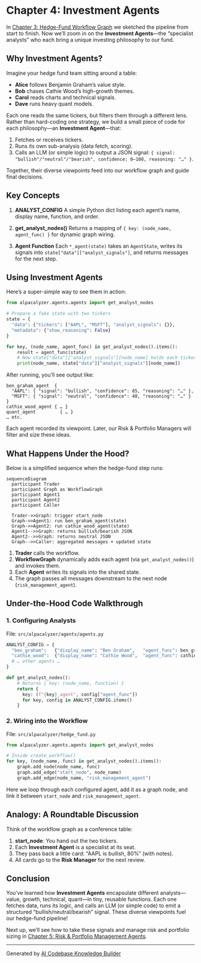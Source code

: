 # Chapter 4: Investment Agents

In [Chapter 3: Hedge-Fund Workflow Graph](03_hedge_fund_workflow_graph_.md) we sketched the pipeline from start to finish. Now we’ll zoom in on the **Investment Agents**—the “specialist analysts” who each bring a unique investing philosophy to our fund.

## Why Investment Agents?

Imagine your hedge fund team sitting around a table:

- **Alice** follows Benjamin Graham’s value style.
- **Bob** chases Cathie Wood’s high-growth themes.
- **Carol** reads charts and technical signals.
- **Dave** runs heavy quant models.

Each one reads the same tickers, but filters them through a different lens. Rather than hard-coding one strategy, we build a small piece of code for each philosophy—an **Investment Agent**—that:

1. Fetches or receives tickers.
2. Runs its own sub-analysis (data fetch, scoring).
3. Calls an LLM (or simple logic) to output a JSON signal:
   `{ signal: "bullish"/"neutral"/"bearish", confidence: 0–100, reasoning: "…" }`.

Together, their diverse viewpoints feed into our workflow graph and guide final decisions.

## Key Concepts

1. **ANALYST_CONFIG**
   A simple Python dict listing each agent’s name, display name, function, and order.

2. **get_analyst_nodes()**
   Returns a mapping of `{ key: (node_name, agent_func) }` for dynamic graph wiring.

3. **Agent Function**
   Each `*_agent(state)` takes an `AgentState`, writes its signals into `state["data"]["analyst_signals"]`, and returns messages for the next step.

## Using Investment Agents

Here’s a super-simple way to see them in action:

```python
from alpacalyzer.agents.agents import get_analyst_nodes

# Prepare a fake state with two tickers
state = {
  "data": {"tickers": ["AAPL", "MSFT"], "analyst_signals": {}},
  "metadata": {"show_reasoning": False}
}

for key, (node_name, agent_func) in get_analyst_nodes().items():
    result = agent_func(state)
    # Now state["data"]["analyst_signals"][node_name] holds each ticker's signal
    print(node_name, state["data"]["analyst_signals"][node_name])
```

After running, you’ll see output like:

```
ben_graham_agent  {
  "AAPL": { "signal": "bullish", "confidence": 85, "reasoning": "…" },
  "MSFT": { "signal": "neutral", "confidence": 40, "reasoning": "…" }
}
cathie_wood_agent { … }
quant_agent         { … }
… etc.
```

Each agent recorded its viewpoint. Later, our Risk & Portfolio Managers will filter and size these ideas.

## What Happens Under the Hood?

Below is a simplified sequence when the hedge-fund step runs:

```mermaid
sequenceDiagram
  participant Trader
  participant Graph as WorkflowGraph
  participant Agent1
  participant Agent2
  participant Caller

  Trader->>Graph: trigger start_node
  Graph->>Agent1: run ben_graham_agent(state)
  Graph->>Agent2: run cathie_wood_agent(state)
  Agent1-->>Graph: returns bullish/bearish JSON
  Agent2-->>Graph: returns neutral JSON
  Graph-->>Caller: aggregated messages + updated state
```

1. **Trader** calls the workflow.
2. **WorkflowGraph** dynamically adds each agent (via `get_analyst_nodes()`) and invokes them.
3. Each **Agent** writes its signals into the shared state.
4. The graph passes all messages downstream to the next node (`risk_management_agent`).

## Under-the-Hood Code Walkthrough

### 1. Configuring Analysts

File: `src/alpacalyzer/agents/agents.py`

```python
ANALYST_CONFIG = {
  "ben_graham":   {"display_name": "Ben Graham",   "agent_func": ben_graham_agent,   "order": 3},
  "cathie_wood":  {"display_name": "Cathie Wood",  "agent_func": cathie_wood_agent,  "order": 5},
  # … other agents …
}

def get_analyst_nodes():
    # Returns { key: (node_name, function) }
    return {
      key: (f"{key}_agent", config["agent_func"])
      for key, config in ANALYST_CONFIG.items()
    }
```

### 2. Wiring into the Workflow

File: `src/alpacalyzer/hedge_fund.py`

```python
from alpacalyzer.agents.agents import get_analyst_nodes

# Inside create_workflow()
for key, (node_name, func) in get_analyst_nodes().items():
    graph.add_node(node_name, func)
    graph.add_edge("start_node", node_name)
    graph.add_edge(node_name, "risk_management_agent")
```

Here we loop through each configured agent, add it as a graph node, and link it between `start_node` and `risk_management_agent`.

## Analogy: A Roundtable Discussion

Think of the workflow graph as a conference table:

1. **start_node**: You hand out the two tickers.
2. Each **Investment Agent** is a specialist at its seat.
3. They pass back a little card: “AAPL is bullish, 80%” (with notes).
4. All cards go to the **Risk Manager** for the next review.

## Conclusion

You’ve learned how **Investment Agents** encapsulate different analysts—value, growth, technical, quant—in tiny, reusable functions. Each one fetches data, runs its logic, and calls an LLM (or simple code) to emit a structured “bullish/neutral/bearish” signal. These diverse viewpoints fuel our hedge-fund pipeline!

Next up, we’ll see how to take these signals and manage risk and portfolio sizing in [Chapter 5: Risk & Portfolio Management Agents](05_risk___portfolio_management_agents_.md).

---

Generated by [AI Codebase Knowledge Builder](https://github.com/The-Pocket/Tutorial-Codebase-Knowledge)
